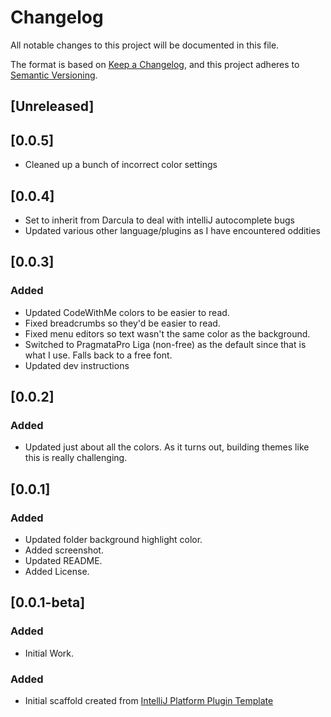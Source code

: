 # Changelog
All notable changes to this project will be documented in this file.

The format is based on [Keep a
Changelog](https://keepachangelog.com/en/1.0.0/), and this project
adheres to [Semantic Versioning](https://semver.org/spec/v2.0.0.html).

## [Unreleased]

## [0.0.5]
- Cleaned up a bunch of incorrect color settings

## [0.0.4]
- Set to inherit from Darcula to deal with intelliJ autocomplete bugs
- Updated various other language/plugins as I have encountered oddities

## [0.0.3]
### Added
- Updated CodeWithMe colors to be easier to read.
- Fixed breadcrumbs so they'd be easier to read.
- Fixed menu editors so text wasn't the same color as the background.
- Switched to PragmataPro Liga (non-free) as the default since that is
  what I use.  Falls back to a free font.
- Updated dev instructions

## [0.0.2]
### Added
- Updated just about all the colors.  As it turns out, building themes
  like this is really challenging.

## [0.0.1]
### Added
- Updated folder background highlight color.
- Added screenshot.
- Updated README.
- Added License.

## [0.0.1-beta]
### Added
- Initial Work.

### Added
- Initial scaffold created from [IntelliJ Platform Plugin
  Template](https://github.com/JetBrains/intellij-platform-plugin-template)